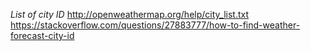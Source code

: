 *List of city ID*
http://openweathermap.org/help/city_list.txt
https://stackoverflow.com/questions/27883777/how-to-find-weather-forecast-city-id
